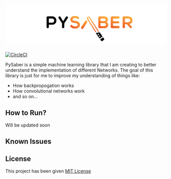 ![PySaber Logo](https://github.com/ayushm-agrawal/PySaber/blob/master/utils/_static/logos/pys_dark.png)
--------------------------------------------------------------------------------

[![CircleCI](https://circleci.com/gh/ayushm-agrawal/PySaber.svg?style=shield&circle-token=752edbe22ce37823fc18557ba748746fac72e9f4)](https://app.circleci.com/pipelines/github/ayushm-agrawal/PySaber)

PySaber is a simple machine learning library that I am creating to better understand the implementation of different Networks. The goal of this library is just for me to improve my understanding of things like:

- How backpropogation works
- How convolutional networks work
- and so on...

## How to Run?

Will be updated soon

## Known Issues



## License

This project has been given [MIT License](https://github.com/git/git-scm.com/blob/master/MIT-LICENSE.txt)
